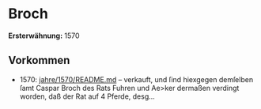 # Broch

**Ersterwähnung:** 1570

## Vorkommen
- 1570: [jahre/1570/README.md](../jahre/1570/README.md) – verkauft,
und ſind hiexgegen demſelben ſamt Caspar Broch des Rats
Fuhren und Ae>ker dermaßen verdingt worden, daß der
Rat auf 4 Pferde, desg...

